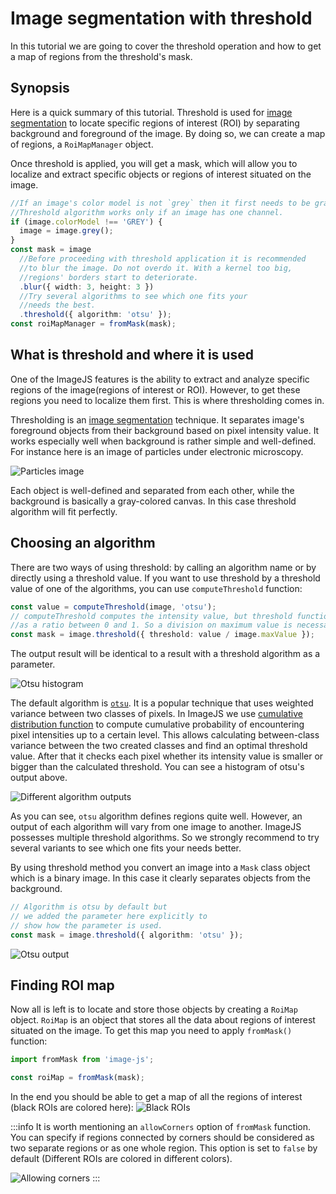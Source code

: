# Image segmentation with threshold

In this tutorial we are going to cover the threshold operation and how to get a map of regions from the threshold's mask.

## Synopsis

Here is a quick summary of this tutorial.
Threshold is used for [image segmentation](../Glossary.md#image-segmentation 'glossary link on image segmentation') to locate specific regions of interest (ROI) by separating background and foreground of the image. By doing so, we can create a map of regions, a `RoiMapManager` object.

Once threshold is applied, you will get a mask, which will allow you to localize and extract specific objects or regions of interest situated on the image.

```ts
//If an image's color model is not `grey` then it first needs to be grayscaled.
//Threshold algorithm works only if an image has one channel.
if (image.colorModel !== 'GREY') {
  image = image.grey();
}
const mask = image
  //Before proceeding with threshold application it is recommended
  //to blur the image. Do not overdo it. With a kernel too big,
  //regions' borders start to deteriorate.
  .blur({ width: 3, height: 3 })
  //Try several algorithms to see which one fits your
  //needs the best.
  .threshold({ algorithm: 'otsu' });
const roiMapManager = fromMask(mask);
```

## What is threshold and where it is used

One of the ImageJS features is the ability to extract and analyze specific regions of the image(regions of interest or ROI).
However, to get these regions you need to localize them first. This is where thresholding comes in.

Thresholding is an [image segmentation](../Glossary.md#image-segmentation 'glossary link on image segmentation') technique. It separates image's foreground objects from their background based on pixel intensity value. It works especially well when background is rather simple and well-defined.
For instance here is an image of particles under electronic microscopy.

![Particles image](./images/threshold/greys.png)

Each object is well-defined and separated from each other, while the background is basically a gray-colored canvas. In this case threshold algorithm will fit perfectly.

## Choosing an algorithm

There are two ways of using threshold: by calling an algorithm name or by directly using a threshold value.
If you want to use threshold by a threshold value of one of the algorithms, you can use `computeThreshold` function:

```ts
const value = computeThreshold(image, 'otsu');
// computeThreshold computes the intensity value, but threshold function accepts it
//as a ratio between 0 and 1. So a division on maximum value is necessary.
const mask = image.threshold({ threshold: value / image.maxValue });
```

The output result will be identical to a result with a threshold algorithm as a parameter.

![Otsu histogram](./images/threshold/OtsuVisualization.png)

The default algorithm is [`otsu`](https://en.wikipedia.org/wiki/Otsu%27s_method 'wikipedia link on otsu'). It is a popular technique that uses weighted variance between two classes of pixels.
In ImageJS we use [cumulative distribution function](https://en.wikipedia.org/wiki/Cumulative_distribution_function 'wikipedia link on cumulative distribution function') to compute cumulative probability of encountering pixel intensities up to a certain level. This allows calculating between-class variance between the two created classes and find an optimal threshold value.
After that it checks each pixel whether its intensity value is smaller or bigger than the calculated threshold. You can see a histogram of otsu's output above.

![Different algorithm outputs](./images/threshold/MaskCombosThreshold.png)

As you can see, `otsu` algorithm defines regions quite well.
However, an output of each algorithm will vary from one image to another. ImageJS possesses multiple threshold algorithms.
So we strongly recommend to try several variants to see which one fits your needs better.

By using threshold method you convert an image into a `Mask` class object which is a binary image. In this case it clearly separates objects from the background.

```ts
// Algorithm is otsu by default but
// we added the parameter here explicitly to
// show how the parameter is used.
const mask = image.threshold({ algorithm: 'otsu' });
```

![Otsu output](./images/threshold/OTSU.png)

## Finding ROI map

Now all is left is to locate and store those objects by creating a `RoiMap` object. `RoiMap` is an object that stores all the data about regions of interest situated on the image.
To get this map you need to apply `fromMask()` function:

```ts
import fromMask from 'image-js';

const roiMap = fromMask(mask);
```

In the end you should be able to get a map of all the regions of interest (black ROIs are colored here):
![Black ROIs](./images/threshold/ROIsColored.jpg)

:::info
It is worth mentioning an `allowCorners` option of `fromMask` function. You can specify if regions connected by corners should be considered as two separate regions or as one whole region.
This option is set to `false` by default (Different ROIs are colored in different colors).

![Allowing corners](./images/threshold/allowingCorners.svg)
:::
